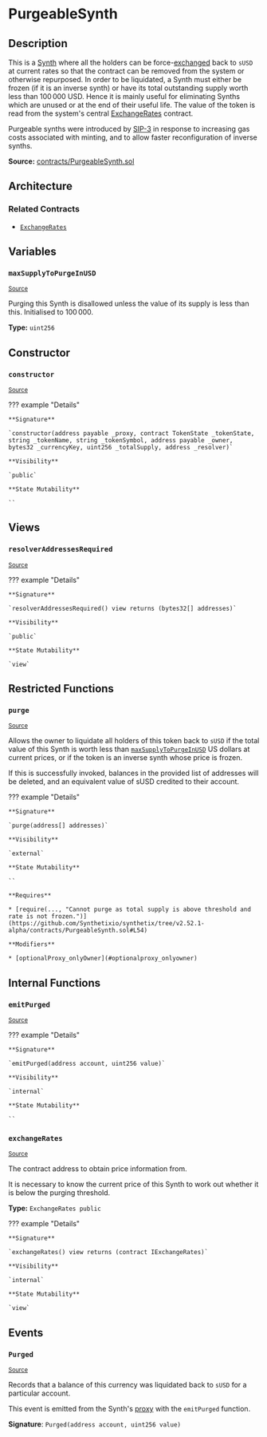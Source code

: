 # PurgeableSynth

## Description

This is a [Synth](Synth.md) where all the holders can be force-[exchanged](Synthetix.md#exchange) back to `sUSD` at current rates so that the contract can be removed from the system or otherwise repurposed. In order to be liquidated, a Synth must either be frozen (if it is an inverse synth) or have its total outstanding supply worth less than $100\,000$ USD. Hence it is mainly useful for eliminating Synths which are unused or at the end of their useful life. The value of the token is read from the system's central [ExchangeRates](ExchangeRates.md) contract.

Purgeable synths were introduced by [SIP-3](https://github.com/Synthetixio/SIPs/blob/master/SIPS/sip-3.md) in response to increasing gas costs associated with minting, and to allow faster reconfiguration of inverse synths.

**Source:** [contracts/PurgeableSynth.sol](https://github.com/Synthetixio/synthetix/tree/v2.52.1-alpha/contracts/PurgeableSynth.sol)

## Architecture

### Related Contracts

- [`ExchangeRates`](ExchangeRates.md)

## Variables

### `maxSupplyToPurgeInUSD`

<sub>[Source](https://github.com/Synthetixio/synthetix/tree/v2.52.1-alpha/contracts/PurgeableSynth.sol#L17)</sub>

Purging this Synth is disallowed unless the value of its supply is less than this. Initialised to $100\,000$.

**Type:** `uint256`

## Constructor

### `constructor`

<sub>[Source](https://github.com/Synthetixio/synthetix/tree/v2.52.1-alpha/contracts/PurgeableSynth.sol#L23)</sub>

??? example "Details"

    **Signature**

    `constructor(address payable _proxy, contract TokenState _tokenState, string _tokenName, string _tokenSymbol, address payable _owner, bytes32 _currencyKey, uint256 _totalSupply, address _resolver)`

    **Visibility**

    `public`

    **State Mutability**

    ``

## Views

### `resolverAddressesRequired`

<sub>[Source](https://github.com/Synthetixio/synthetix/tree/v2.52.1-alpha/contracts/PurgeableSynth.sol#L35)</sub>

??? example "Details"

    **Signature**

    `resolverAddressesRequired() view returns (bytes32[] addresses)`

    **Visibility**

    `public`

    **State Mutability**

    `view`

## Restricted Functions

### `purge`

<sub>[Source](https://github.com/Synthetixio/synthetix/tree/v2.52.1-alpha/contracts/PurgeableSynth.sol#L48)</sub>

Allows the owner to liquidate all holders of this token back to `sUSD` if the total value of this Synth is worth less than [`maxSupplyToPurgeInUSD`](#maxsupplytopurgeinusd) US dollars at current prices, or if the token is an inverse synth whose price is frozen.

If this is successfully invoked, balances in the provided list of addresses will be deleted, and an equivalent value of sUSD credited to their account.

??? example "Details"

    **Signature**

    `purge(address[] addresses)`

    **Visibility**

    `external`

    **State Mutability**

    ``

    **Requires**

    * [require(..., "Cannot purge as total supply is above threshold and rate is not frozen.")](https://github.com/Synthetixio/synthetix/tree/v2.52.1-alpha/contracts/PurgeableSynth.sol#L54)

    **Modifiers**

    * [optionalProxy_onlyOwner](#optionalproxy_onlyowner)

## Internal Functions

### `emitPurged`

<sub>[Source](https://github.com/Synthetixio/synthetix/tree/v2.52.1-alpha/contracts/PurgeableSynth.sol#L75)</sub>

??? example "Details"

    **Signature**

    `emitPurged(address account, uint256 value)`

    **Visibility**

    `internal`

    **State Mutability**

    ``

### `exchangeRates`

<sub>[Source](https://github.com/Synthetixio/synthetix/tree/v2.52.1-alpha/contracts/PurgeableSynth.sol#L42)</sub>

The contract address to obtain price information from.

It is necessary to know the current price of this Synth to work out whether it is below the purging threshold.

**Type:** `ExchangeRates public`

??? example "Details"

    **Signature**

    `exchangeRates() view returns (contract IExchangeRates)`

    **Visibility**

    `internal`

    **State Mutability**

    `view`

## Events

### `Purged`

<sub>[Source](https://github.com/Synthetixio/synthetix/tree/v2.52.1-alpha/contracts/PurgeableSynth.sol#L72)</sub>

Records that a balance of this currency was liquidated back to `sUSD` for a particular account.

This event is emitted from the Synth's [proxy](Proxy.md#_emit) with the `emitPurged` function.

**Signature**: `Purged(address account, uint256 value)`
